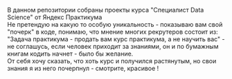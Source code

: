 В данном репозитории собраны проекты курса "Специалист Data Science" от Яндекс Практикума \
Не претендую на какую то особую уникальность - показываю вам свой "почерк" в коде, понимаю, что мнение многих рекрутеров состоит из: \
"Задача практикума - продать вам курс практикума, а не научить вас" - не соглашусь, если человек приходит за знаниями, он и по бумажным книгам кодить начнет - было бы желание. \
От себя хочу сказать, что хоть курс и получился растянутым, но свои знания я из него почерпнул - смотрите, красивое ! 
